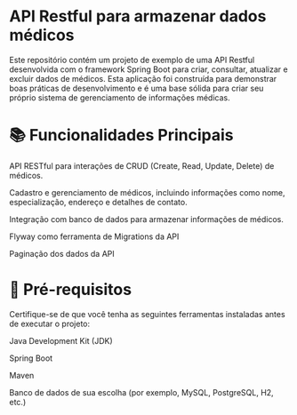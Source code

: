 # API Restful para armazenar dados médicos
Este repositório contém um projeto de exemplo de uma API Restful desenvolvida com o framework Spring Boot para criar, consultar, atualizar e excluir dados de médicos. Esta aplicação foi construída para demonstrar boas práticas de desenvolvimento e é uma base sólida para criar seu próprio sistema de gerenciamento de informações médicas.

#  📚 Funcionalidades Principais
API RESTful para interações de CRUD (Create, Read, Update, Delete) de médicos.

Cadastro e gerenciamento de médicos, incluindo informações como nome, especialização, endereço e detalhes de contato.

Integração com banco de dados para armazenar informações de médicos.

Flyway como ferramenta de Migrations da API

Paginação dos dados da API

# 📝 Pré-requisitos
Certifique-se de que você tenha as seguintes ferramentas instaladas antes de executar o projeto:

Java Development Kit (JDK)

Spring Boot

Maven

Banco de dados de sua escolha (por exemplo, MySQL, PostgreSQL, H2, etc.)
